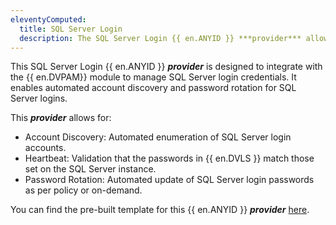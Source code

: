 ```yaml
---
eleventyComputed:
  title: SQL Server Login
  description: The SQL Server Login {{ en.ANYID }} ***provider*** allows you to manage SQL Server logins.
---
```


This SQL Server Login {{ en.ANYID }} ***provider*** is designed to integrate with the {{ en.DVPAM}} module to manage SQL Server login credentials. It enables automated account discovery and password rotation for SQL Server logins.

This ***provider*** allows for:

- Account Discovery: Automated enumeration of SQL Server login accounts.
- Heartbeat: Validation that the passwords in {{ en.DVLS }} match those set on the SQL Server instance.
- Password Rotation: Automated update of SQL Server login passwords as per policy or on-demand.

You can find the pre-built template for this {{ en.ANYID }} ***provider*** [here](https://github.com/Devolutions/PAM-Providers/tree/master/Providers/sql_server_login).